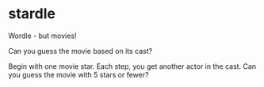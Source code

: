 # stardle
Wordle - but movies!

Can you guess the movie based on its cast?

Begin with one movie star. Each step, you get another actor in the cast. Can you guess the movie with 5 stars or fewer?
